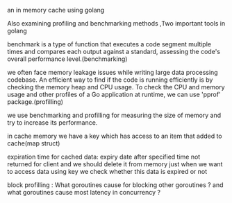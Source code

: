 an in memory cache using golang

Also examining profiling and benchmarking methods ,Two important tools in golang

benchmark is a type of function that executes a code segment multiple times and compares each output against a standard, assessing the code's overall performance level.(benchmarking)

we often face memory leakage issues while writing large data processing codebase. An efficient way to find if the code is running efficiently is by checking the memory heap and CPU usage. To check the CPU and memory usage and other profiles of a Go application at runtime, we can use 'pprof' package.(profilling)

we use benchmarking and profilling for measuring the size of memory and try to increase its performance.

in cache memory we have a key which has access to an item that added to cache(map struct)

expiration time for cached data:
 expiry date after specified time not returned for client and we should delete it from memory
just when we want to access data using key we check whether this data is expired or not

block profilling :
What goroutines cause for blocking other goroutines ?
and what goroutines cause most latency in concurrency ?
